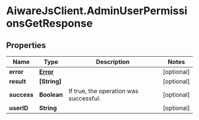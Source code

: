 # AiwareJsClient.AdminUserPermissionsGetResponse

## Properties

Name | Type | Description | Notes
------------ | ------------- | ------------- | -------------
**error** | [**Error**](Error.md) |  | [optional] 
**result** | **[String]** |  | [optional] 
**success** | **Boolean** | If true, the operation was successful. | [optional] 
**userID** | **String** |  | [optional] 


